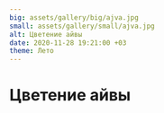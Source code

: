 ```yaml
---
big: assets/gallery/big/ajva.jpg
small: assets/gallery/small/ajva.jpg
alt: Цветение айвы
date: 2020-11-28 19:21:00 +03
theme: Лето
---
```

# Цветение айвы